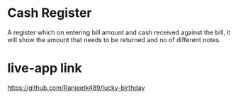 # Cash Register
 A register which on entering bill amount and cash received against the bill, it will show the amount that needs to be returned and no of different notes.
 
# live-app link
https://github.com/Ranjeetk489/lucky-birthday
